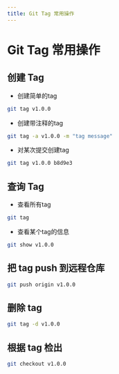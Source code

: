 ```yaml
---
title: Git Tag 常用操作
---
```


# Git Tag 常用操作

## 创建 Tag

- 创建简单的tag

```sh
git tag v1.0.0
```

- 创建带注释的tag

```sh
git tag -a v1.0.0 -m "tag message"
```

- 对某次提交创建tag

```sh
git tag v1.0.0 b8d9e3
```

## 查询 Tag

- 查看所有tag

```sh
git tag
```

- 查看某个tag的信息

```sh
git show v1.0.0
```

## 把 tag push 到远程仓库

```sh
git push origin v1.0.0
```

## 删除 tag

```sh
git tag -d v1.0.0
```

## 根据 tag 检出

```sh
git checkout v1.0.0
```
